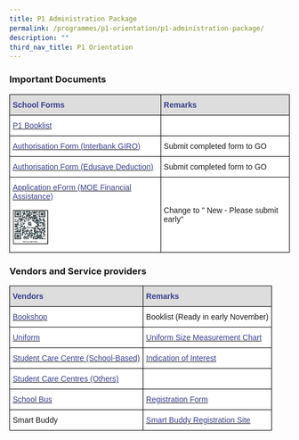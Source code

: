 ```yaml
---
title: P1 Administration Package
permalink: /programmes/p1-orientation/p1-administration-package/
description: ""
third_nav_title: P1 Orientation
---
```

### Important Documents

<style type="text/css">
.tg  {border-collapse:collapse;border-spacing:0;}
.tg td{border-color:black;border-style:solid;border-width:1px;font-family:Arial, sans-serif;font-size:14px;
  overflow:hidden;padding:10px 5px;word-break:normal;}
.tg th{border-color:black;border-style:solid;border-width:1px;font-family:Arial, sans-serif;font-size:14px;
  font-weight:normal;overflow:hidden;padding:10px 5px;word-break:normal;}
.tg .tg-j9dr{background-color:#DDD;color:#383E8E;font-weight:bold;text-align:left;vertical-align:top}
.tg .tg-zr06{background-color:#FFF;text-align:left;vertical-align:middle}
.tg .tg-wmsy{background-color:#FFF;color:#383E8E;text-align:left;vertical-align:top}
</style>
<table class="tg">
<thead>
  <tr>
    <th class="tg-j9dr"><span style="font-weight:700;color:#383E8E">School Forms</span></th>
    <th class="tg-j9dr"><span style="font-weight:700;color:#383E8E">Remarks</span></th>
  </tr>
</thead>
<tbody>
  <tr>
    <td class="tg-zr06"><a href="/files/BookList for AY2023 - caa 311022 - P1.pdf"><span style="text-decoration:none;color:#383E8E"> P1 Booklist </td>
    <td class="tg-zr06"> </td>
  </tr>
  <tr>
    <td class="tg-wmsy"><a href="/files/5_Authorisation_Form_GIRO.pdf"><span style="text-decoration:none;color:#383E8E">Authorisation Form (Interbank GIRO)</span></a></td>
    <td class="tg-zr06"> Submit completed form to GO</td>
  </tr>
  <tr>
    <td class="tg-wmsy"><a href="/files/5_Authorisation_Form_Edusave_Deduction.pdf"><span style="text-decoration:none;color:#383E8E">Authorisation Form (Edusave Deduction)</span></a></td>
    <td class="tg-zr06"> Submit completed form to GO</td>
  </tr>
  <tr>
    <td class="tg-wmsy"><a href="https://go.gov.sg/moe-efas"><span style="text-decoration:none;color:#383E8E">Application eForm (MOE Financial Assistance)</span></a><br><br><img src="/images/moe-efas.jpg" style="width:25%"></td>
    <td class="tg-zr06"> Change to " New - Please submit early"</td>
  </tr>
</tbody>
</table>

### Vendors and Service providers

<style type="text/css">
.tg  {border-collapse:collapse;border-spacing:0;}
.tg td{border-color:black;border-style:solid;border-width:1px;font-family:Arial, sans-serif;font-size:14px;
  overflow:hidden;padding:10px 5px;word-break:normal;}
.tg th{border-color:black;border-style:solid;border-width:1px;font-family:Arial, sans-serif;font-size:14px;
  font-weight:normal;overflow:hidden;padding:10px 5px;word-break:normal;}
.tg .tg-j9dr{background-color:#DDD;color:#383E8E;font-weight:bold;text-align:left;vertical-align:top}
.tg .tg-zr06{background-color:#FFF;text-align:left;vertical-align:middle}
</style>
<table class="tg">
<thead>
  <tr>
    <th class="tg-j9dr"><span style="font-weight:700;color:#383E8E">Vendors</span></th>
    <th class="tg-j9dr"><span style="font-weight:700;color:#383E8E">Remarks</span></th>
  </tr>
</thead>
<tbody>
  <tr>
    <td class="tg-zr06"> <a href="https://www.rickybookcentre.com.sg/"><span style="text-decoration:none;color:#383E8E">Bookshop</span></a></td>
    <td class="tg-zr06"> Booklist (Ready in early November)</td>
  </tr>
  <tr>
    <td class="tg-zr06"> <a href="https://www.euniforms.com.sg/shop/product-category/primary-schools/aps/"><span style="text-decoration:none;color:#383E8E">Uniform</span></a></td>
    <td class="tg-zr06"> <a href="https://www.euniforms.com.sg/shop/uniform-size-measurement-chart/"><span style="text-decoration:none;color:#383E8E">Uniform Size Measurement Chart</span></a></td>
  </tr>
  <tr>
    <td class="tg-zr06"> <a href="https://scc.learningharbour.org/tlh-Admiralty-primary-school/"><span style="text-decoration:none;color:#383E8E">Student Care Centre (School-Based)</span></a></td>
    <td class="tg-zr06"> <a href="/files/5_Indication_of_Interest_SCC.pdf"><span style="text-decoration:none;color:#383E8E">Indication of Interest</span></a></td>
  </tr>
  <tr>
    <td class="tg-zr06"> <a href="https://www.msf.gov.sg/studentcare/_layouts/15/MSFSCCMainSolution/pages/centrelist.aspx"><span style="text-decoration:none;color:#383E8E">Student Care Centres (Others) </span></a></td>
    <td class="tg-zr06"> </td>
  </tr>
  <tr>
    <td class="tg-zr06"> <a href="https://ogp-admiraltypri-staging.netlify.app/general-information/school-vendors/"><span style="text-decoration:none;color:#383E8E">School Bus</span></a></td>
    <td class="tg-zr06"> <a href="/files/5_Registration_Form_Sch_Bus.pdf"><span style="text-decoration:none;color:#383E8E">Registration  Form</span></a></td>
  </tr>
  <tr>
    <td class="tg-zr06"> Smart Buddy </td>
    <td class="tg-zr06"> <a href="/files/5_Others_Info_Smart%20Buddy.pdf"><span style="text-decoration:none;color:#383E8E">Smart Buddy Registration Site</span></a></td>
  </tr>
</tbody>
</table>